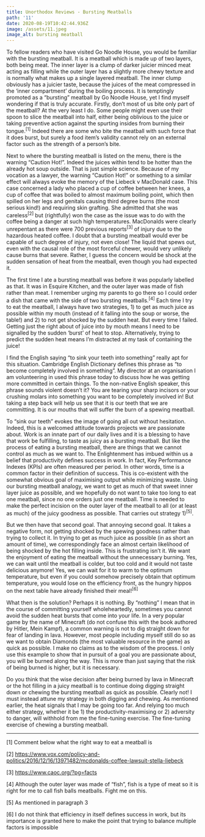 ```yaml
---
title: Unorthodox Reviews - Bursting Meatballs
path: '11'
date: 2020-08-19T10:42:44.936Z
image: /assets/11.jpeg
image_alt: bursting meatball
---
```


To fellow readers who have visited Go Noodle House, you would be familiar with the bursting meatball. It is a meatball
which is made up of two layers, both being meat. The inner layer is a clump of darker juicier minced meat acting as
filling while the outer layer has a slightly more chewy texture and is normally what makes up a single layered
meatball. The inner clump obviously has a juicier taste, because the juices of the meat compressed in the ‘inner
compartment’ during the boiling process. It is temptingly promoted as a “bursting” meatball by Go Noodle House, yet I
find myself wondering if that is truly accurate. Firstly, don’t most of us bite only part of the meatball? At the very
least I do. Some people might even use their spoon to slice the meatball into half, either being oblivious to the
juice or taking preventive action against the spurting insides from burning their tongue.<sup>\[1]</sup> Indeed there are some who
bite the meatball with such force that it does burst, but surely a food item’s validity cannot rely on an external
factor such as the strength of a person’s bite.

Next to where the bursting meatball is listed on the menu, there is the warning “Caution Hot!”. Indeed the juices within
tend to be hotter than the already hot soup outside. That is just simple science. Because of my vocation as a lawyer, the
warning “Caution Hot!” or something to a similar effect will always evoke the memory of the Liebeck v MacDonald case. This
case concerned a lady who placed a cup of coffee between her knees, a cup of coffee that was boiled to almost maximum boiling
point, which then spilled on her legs and genitals causing third degree burns (the most serious kind!) and requiring skin
grafting. She admitted that she was careless<sup>\[2]</sup> but (rightfully) won the case as the issue was to do with the coffee being
a danger at such high temperatures. MacDonalds were clearly unrepentant as there were 700 previous reports<sup>\[3]</sup> of injury
due to the hazardous heated coffee. I doubt that a bursting meatball would ever be capable of such degree of injury, not
even close! The liquid that spews out, even with the causal role of the most forceful chewer, would very unlikely cause
burns that severe. Rather, I guess the concern would be shock at the sudden sensation of heat from the meatball, even though
you had expected it.

The first time I ate a bursting meatball was before it was popularly labelled as that. It was in Esquire Kitchen, and
the outer layer was made of fish rather than meat. I remember urging my parents to go there so I could order a dish
that came with the side of two bursting meatballs.<sup>\[4]</sup> Each time I try to eat the meatball, I always have two
strategies, 1) to get as much juice as possible within my mouth (instead of it falling into the soup or worse, the
table!) and 2) to not get shocked by the sudden heat. But every time I failed. Getting just the right about of juice
into by mouth means I need to be signalled by the sudden ‘burst’ of heat to stop. Alternatively, trying to predict the
sudden heat means I’m distracted at my task of containing the juice!

I find the English saying “to sink your teeth into something” really apt for this situation. Cambridge English Dictionary
defines this phrase as “to become completely involved in something”. My director at an organisation I am volunteering in
used this phrase today to discuss how he was getting more committed in certain things. To the non-native English speaker,
this phrase sounds violent doesn’t it? You are tearing your sharp incisors or your crushing molars into something you want
to be completely involved in! But taking a step back will help us see that it is our teeth that we are committing. It is
our mouths that will suffer the burn of a spewing meatball.

To “sink our teeth” evokes the image of going all out without hesitation. Indeed, this is a welcomed attitude towards
projects we are passionate about. Work is an innate part of our daily lives and it is a blessing to have that work be
fulfilling, to taste as juicy as a bursting meatball. But like the process of eating a bursting meatball, there are
things that we cannot control as much as we want to. The Enlightenment has imbued within us a belief that productivity
defines success in work. In fact, Key Performance Indexes (KPIs) are often measured per period. In other words, time
is a common factor in their definition of success. This is co-existent with the somewhat obvious goal of maximising
output while minimizing waste. Using our bursting meatball analogy, we want to get as much of that sweet inner layer
juice as possible, and we hopefully do not want to take too long to eat one meatball, since no one orders just one
meatball. Time is needed to make the perfect incision on the outer layer of the meatball to all (or at least as much)
of the juicy goodness as possible. That carries out strategy 1)<sup>\[5]</sup>.

But we then have that second goal. That annoying second goal. It takes a negative form, not getting shocked by the spewing
goodness rather than trying to collect it. In trying to get as much juice as possible (in as short an amount of time),
we correspondingly face an almost certain likelihood of being shocked by the hot filling inside. This is frustrating isn’t
it. We want the enjoyment of eating the meatball without the unnecessary burning. Yes, we can wait until the meatball is
colder, but too cold and it would not taste delicious anymore! Yes, we can wait for it to warm to the optimum temperature,
but even if you could somehow precisely obtain that optimum temperature, you would lose on the efficiency front, as the
hungry hippos on the next table have already finished their meal!<sup>\[6]</sup>

What then is the solution? Perhaps it is nothing. By “nothing” I mean that in the course of committing yourself
wholeheartedly, sometimes you cannot avoid the sudden heat bursts that come into your life. In a very popular game by
the name of Minecraft (do not confuse this with the book authored by Hitler, Mein Kampf), a common warning is not to
dig straight down for fear of landing in lava. However, most people including myself still do so as we want to obtain
Diamonds (the most valuable resource in the game) as quick as possible. I make no claims as to the wisdom of the
process. I only use this example to show that in pursuit of a goal you are passionate about, you will be burned along
the way. This is more than just saying that the risk of being burned is higher, but it is necessary.

Do you think that the wise decision after being burned by lava in Minecraft or the hot filling in a juicy meatball is to
continue doing digging straight down or chewing the bursting meatball as quick as possible. Clearly not! I must instead
attune my strategy in both digging and chewing. As mentioned earlier, the heat signals that I may be going too far. And
relying too much either strategy, whether it be 1) the productivity-maximising or 2) adversity to danger, will withhold
from me the fine-tuning exercise. The fine-tuning exercise of chewing a bursting meatball.

---

\[1] Comment below what the right way to eat a meatball is

\[2] <https://www.vox.com/policy-and-politics/2016/12/16/13971482/mcdonalds-coffee-lawsuit-stella-liebeck>

\[3] <https://www.caoc.org/?pg=facts>

\[4] Although the outer layer was made of “fish”, fish is a type of meat so it is right for me to call fish balls meatballs.
Fight me on this.

\[5] As mentioned in paragraph 3

\[6] I do not think that efficiency in itself defines success in work, but its importance is granted here to make the point
that trying to balance multiple factors is impossible
